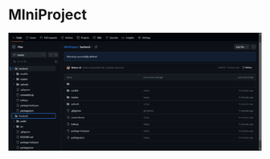 # MIniProject

![My screenshot](https://github.com/bhanu-sh/MIniProject/blob/master/screenshots/Screenshot%202023-09-22%20191159.png)
